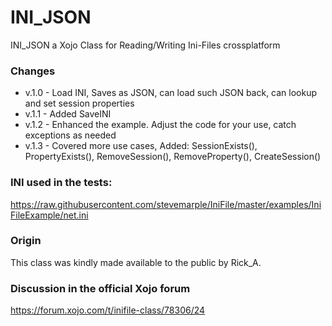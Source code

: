 # INI_JSON
INI_JSON a Xojo Class for Reading/Writing Ini-Files crossplatform

### Changes
- v.1.0 - Load INI, Saves as JSON, can load such JSON back, can lookup and set session properties
- v.1.1 - Added SaveINI
- v.1.2 - Enhanced the example. Adjust the code for your use, catch exceptions as needed
- v.1.3 - Covered more use cases, Added: SessionExists(), PropertyExists(), RemoveSession(), RemoveProperty(), CreateSession()
		
### INI used in the tests:
https://raw.githubusercontent.com/stevemarple/IniFile/master/examples/IniFileExample/net.ini

### Origin
This class was kindly made available to the public by Rick_A.

### Discussion in the official Xojo forum
https://forum.xojo.com/t/inifile-class/78306/24
